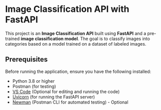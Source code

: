 # Image Classification API with FastAPI

This project is an **Image Classification API** built using **FastAPI** and a pre-trained **image classification model**. The goal is to classify images into categories based on a model trained on a dataset of labeled images.

## Prerequisites

Before running the application, ensure you have the following installed:

- Python 3.8 or higher
- Postman (for testing)
- [VS Code](https://code.visualstudio.com/) (Optional for editing and running the code)
- [Uvicorn](https://www.uvicorn.org/) (for running the FastAPI server)
- [Newman](https://www.npmjs.com/package/newman) (Postman CLI for automated testing) - Optional

